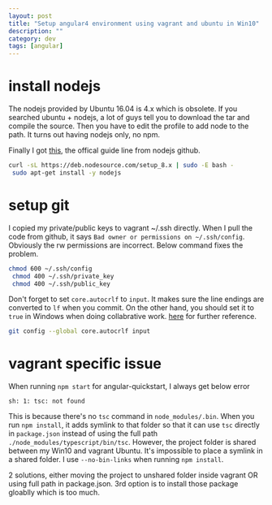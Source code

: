 ```yaml
---
layout: post
title: "Setup angular4 environment using vagrant and ubuntu in Win10"
description: ""
category: dev
tags: [angular]
---
```


# install nodejs

The nodejs provided by Ubuntu 16.04 is 4.x which is obsolete. If you searched ubuntu + nodejs, a lot of guys tell you to download the tar and compile the source. Then you have to edit the profile to add node to the path. It turns out having nodejs only, no npm. 

Finally I got [this](https://nodejs.org/en/download/package-manager/#debian-and-ubuntu-based-linux-distributions), the offical guide line from nodejs github.

```bash
curl -sL https://deb.nodesource.com/setup_8.x | sudo -E bash - 
 sudo apt-get install -y nodejs
```

# setup git

I copied my private/public keys to vagrant ~/.ssh directly. When I pull the code from github, it says `Bad owner or permissions on ~/.ssh/config`. Obviously the rw permissions are incorrect. Below command fixes the problem.

```bash
chmod 600 ~/.ssh/config
 chmod 400 ~/.ssh/private_key
 chmod 400 ~/.ssh/public_key
```

Don't forget to set `core.autocrlf` to `input`. It makes sure the line endings are converted to `lf` when you commit. On the other hand, you should set it to `true` in Windows when doing collabrative work. [here](https://help.github.com/articles/dealing-with-line-endings/) for further reference.

```bash
git config --global core.autocrlf input
```

# vagrant specific issue

When running `npm start` for angular-quickstart, I always get below error

```sh: 1: tsc: not found```

This is because there's no `tsc` command in `node_modules/.bin`. When you run `npm install`, it adds symlink to that folder so that it can use `tsc` directly in `package.json` instead of using the full path `./node_modules/typescript/bin/tsc`. However, the project folder is shared between my Win10 and vagrant Ubuntu. It's impossible to place a symlink in a shared folder. I use `--no-bin-links` when running `npm install`. 

2 solutions, either moving the project to unshared folder inside vagrant OR using full path in package.json. 3rd option is to install those package gloablly which is too much. 